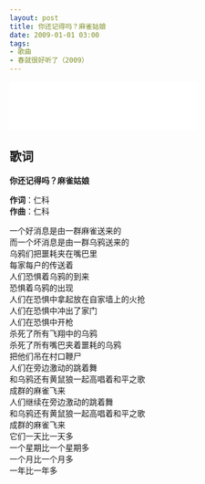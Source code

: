 ```yaml
---
layout: post
title: 你还记得吗？麻雀姑娘
date: 2009-01-01 03:00
tags:
- 歌曲
- 春就很好听了（2009）
---
```


<iframe frameborder="no" border="0" marginwidth="0" marginheight="0" width=330 height=86 src="//music.163.com/outchain/player?type=2&id=143744&auto=1&height=66"></iframe>

## 歌词

**你还记得吗？麻雀姑娘**

**作词**：仁科  
**作曲**：仁科

一个好消息是由一群麻雀送来的  
而一个坏消息是由一群乌鸦送来的  
乌鸦们把噩耗夹在嘴巴里  
每家每户的传送着  
人们恐惧着乌鸦的到来  
恐惧着乌鸦的出现  
人们在恐惧中拿起放在自家墙上的火抢  
人们在恐惧中冲出了家门  
人们在恐惧中开枪  
杀死了所有飞翔中的乌鸦  
杀死了所有嘴巴夹着噩耗的乌鸦  
把他们吊在村口鞭尸  
人们在旁边激动的跳着舞  
和乌鸦还有黄鼠狼一起高唱着和平之歌  
成群的麻雀飞来  
人们继续在旁边激动的跳着舞  
和乌鸦还有黄鼠狼一起高唱着和平之歌  
成群的麻雀飞来  
它们一天比一天多  
一个星期比一个星期多  
一个月比一个月多  
一年比一年多
